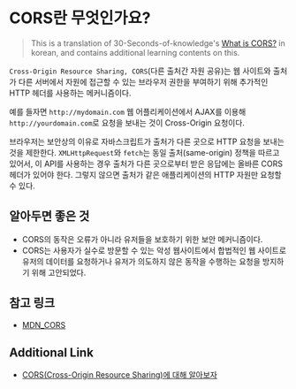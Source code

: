 # CORS란 무엇인가요?
> This is a translation of 30-Seconds-of-knowledge's [What is CORS?](https://github.com/30-seconds/30-seconds-of-interviews/blob/master/questions/cors.md) in korean, and contains additional learning contents on this. 

`Cross-Origin Resource Sharing, CORS`(다른 출처간 자원 공유)는 웹 사이트와 출처가 다른 서버에서 자원에 접근할 수 있는 브라우저 권한을 부여하기 위해 추가적인 HTTP 헤더를 사용하는 메커니즘이다. 

예를 들자면 `http://mydomain.com` 웹 어플리케이션에서 AJAX를 이용해 `http://yourdomain.com`로 요청을 보내는 것이 Cross-Origin 요청이다.

브라우저는 보안상의 이유로 자바스크립트가 출처가 다른 곳으로 HTTP 요청을 보내는 것을 제한한다. `XMLHttpRequest`와 `fetch`는 동일 출처(same-origin) 정책을 따르고 있어서, 이 API를 사용하는 경우 출처가 다른 곳으로부터 받은 응답에는 올바른 CORS 헤더가 있어야 한다. 그렇지 않으면 출처가 같은 애플리케이션의 HTTP 자원만 요청할 수 있다.

## 알아두면 좋은 것
- CORS의 동작은 오류가 아니라 유저들을 보호하기 위한 보안 메커니즘이다.
- CORS는 사용자가 실수로 방문할 수 있는 악성 웹사이트에서 합법적인 웹 사이트로 유저의 데이터를 요청하거나 유저가 의도하지 않은 동작을 수행하는 요청을 방지하기 위해 고안되었다. 

## 참고 링크
- [MDN_CORS](https://developer.mozilla.org/en-US/docs/Web/HTTP/CORS)

## Additional Link
- [CORS(Cross-Origin Resource Sharing)에 대해 알아보자](https://2ssue.github.io/base/cors/)